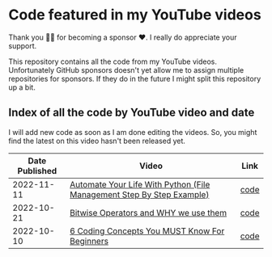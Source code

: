 # Code featured in my YouTube videos
Thank you 🙏🏻 for becoming a sponsor ❤️. I really do appreciate your support.

This repository contains all the code from my YouTube videos. Unfortunately GitHub sponsors doesn't yet allow me to assign multiple repositories for sponsors. If they do in the future I might split this repository up a bit.

## Index of all the code by YouTube video and date
I will add new code as soon as I am done editing the videos. So, you might find the latest on this video hasn't been released yet.

| Date Published | Video                                                                                                 | Link                                                             |
| -------------- | ----------------------------------------------------------------------------------------------------- | ---------------------------------------------------------------- |
| 2022-11-11     | [Automate Your Life With Python (File Management Step By Step Example)](https://youtu.be/1dgnl7oCVTY) | [code](2022-11-11-Automate-Your-Life-With-Python/move-photos.py) |
| 2022-10-21     | [Bitwise Operators and WHY we use them](https://youtu.be/igIjGxF2J-w)                                 | [code](2022-10-21-Bitwise-Operators-and-WHY-we-use-them)         |
| 2022-10-10     | [6 Coding Concepts You MUST Know For Beginners](https://youtu.be/pKFcVs2HibA)                         | [code](2022-10-10-6-Coding-Concepts-You-MUST-Know-For-Beginners) |
